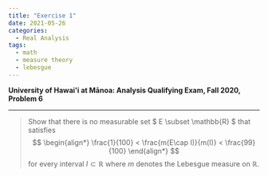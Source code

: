 ```yaml
---
title: "Exercise 1"
date: 2021-05-26
categories:
  - Real Analysis
tags:
  - math
  - measure theory
  - lebesgue
---
```


**University of Hawai'i at Mānoa: Analysis Qualifying Exam, Fall 2020, Problem 6**

---

> Show that there is no measurable set $ E \subset \mathbb{R} $ that satisfies
$$
  \begin{align*}
    \frac{1}{100} < \frac{m(E\cap I)}{m(I)} < \frac{99}{100}
  \end{align*}
$$
for every interval $I\subset \mathbb{R}$ where $m$ denotes the Lebesgue measure on $\mathbb{R}$.
